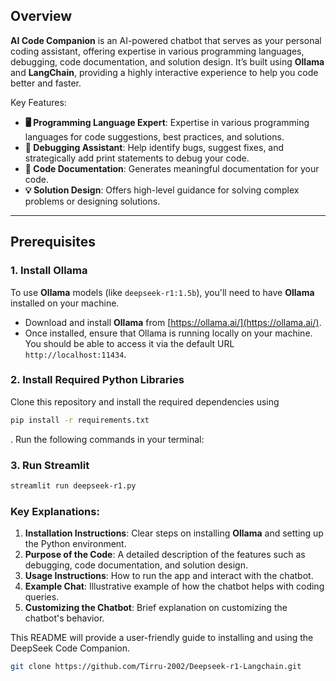 ## Overview
**AI Code Companion** is an AI-powered chatbot that serves as your personal coding assistant, offering expertise in various programming languages, debugging, code documentation, and solution design. It’s built using **Ollama** and **LangChain**, providing a highly interactive experience to help you code better and faster.

Key Features:
- **🖥 Programming Language Expert**: Expertise in various programming languages for code suggestions, best practices, and solutions.
- **🐞 Debugging Assistant**: Help identify bugs, suggest fixes, and strategically add print statements to debug your code.
- **📝 Code Documentation**: Generates meaningful documentation for your code.
- **💡 Solution Design**: Offers high-level guidance for solving complex problems or designing solutions.

---

## Prerequisites

### 1. Install **Ollama**
To use **Ollama** models (like `deepseek-r1:1.5b`), you'll need to have **Ollama** installed on your machine.

- Download and install **Ollama** from [https://ollama.ai/](https://ollama.ai/).
- Once installed, ensure that Ollama is running locally on your machine. You should be able to access it via the default URL `http://localhost:11434`.

### 2. Install Required Python Libraries
Clone this repository and install the required dependencies using 
```sh
pip install -r requirements.txt
```
. Run the following commands in your terminal:

### 3. Run Streamlit
```sh 
streamlit run deepseek-r1.py
```

### Key Explanations:

1. **Installation Instructions**: Clear steps on installing **Ollama** and setting up the Python environment.
2. **Purpose of the Code**: A detailed description of the features such as debugging, code documentation, and solution design.
3. **Usage Instructions**: How to run the app and interact with the chatbot.
4. **Example Chat**: Illustrative example of how the chatbot helps with coding queries.
5. **Customizing the Chatbot**: Brief explanation on customizing the chatbot's behavior.

This README will provide a user-friendly guide to installing and using the DeepSeek Code Companion.


```bash
git clone https://github.com/Tirru-2002/Deepseek-r1-Langchain.git
```

